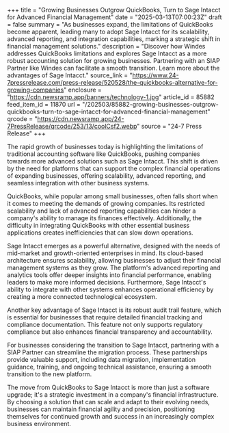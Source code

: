 +++
title = "Growing Businesses Outgrow QuickBooks, Turn to Sage Intacct for Advanced Financial Management"
date = "2025-03-13T07:00:23Z"
draft = false
summary = "As businesses expand, the limitations of QuickBooks become apparent, leading many to adopt Sage Intacct for its scalability, advanced reporting, and integration capabilities, marking a strategic shift in financial management solutions."
description = "Discover how Windes addresses QuickBooks limitations and explores Sage Intacct as a more robust accounting solution for growing businesses. Partnering with an SIAP Partner like Windes can facilitate a smooth transition. Learn more about the advantages of Sage Intacct."
source_link = "https://www.24-7pressrelease.com/press-release/520528/the-quickbooks-alternative-for-growing-companies"
enclosure = "https://cdn.newsramp.app/banners/technology-1.jpg"
article_id = 85882
feed_item_id = 11870
url = "/202503/85882-growing-businesses-outgrow-quickbooks-turn-to-sage-intacct-for-advanced-financial-management"
qrcode = "https://cdn.newsramp.app/24-7PressRelease/qrcode/253/13/coolCsf2.webp"
source = "24-7 Press Release"
+++

<p>The rapid growth of businesses today is highlighting the limitations of traditional accounting software like QuickBooks, pushing companies towards more advanced solutions such as Sage Intacct. This shift is driven by the need for platforms that can support the complex financial operations of expanding businesses, offering scalability, advanced reporting, and seamless integration with other business systems.</p><p>QuickBooks, while popular among small businesses, often falls short when it comes to meeting the demands of growing companies. Its restricted scalability and lack of advanced reporting capabilities can hinder a company's ability to manage its finances effectively. Additionally, the difficulty in integrating QuickBooks with other essential business applications creates inefficiencies that can slow down operations.</p><p>Sage Intacct emerges as a powerful alternative, designed with the needs of mid-market and growth-oriented enterprises in mind. Its cloud-based architecture ensures scalability, allowing businesses to adjust their financial management systems as they grow. The platform's advanced reporting and analytics tools offer deeper insights into financial performance, enabling leaders to make more informed decisions. Furthermore, Sage Intacct's ability to integrate with other systems enhances operational efficiency by creating a more connected technological ecosystem.</p><p>Another key advantage of Sage Intacct is its robust audit trail feature, which is essential for businesses that require detailed financial tracking and compliance documentation. This feature not only supports regulatory compliance but also enhances financial transparency and accountability.</p><p>For businesses considering the transition to Sage Intacct, partnering with a SIAP Partner can streamline the migration process. These partnerships provide valuable support, including data migration, implementation guidance, training, and ongoing technical assistance, ensuring a smooth transition to the new platform.</p><p>The move from QuickBooks to Sage Intacct is more than just a software upgrade; it's a strategic investment in a company's financial infrastructure. By choosing a solution that can scale and adapt to their evolving needs, businesses can maintain financial agility and precision, positioning themselves for continued growth and success in an increasingly complex business environment.</p>